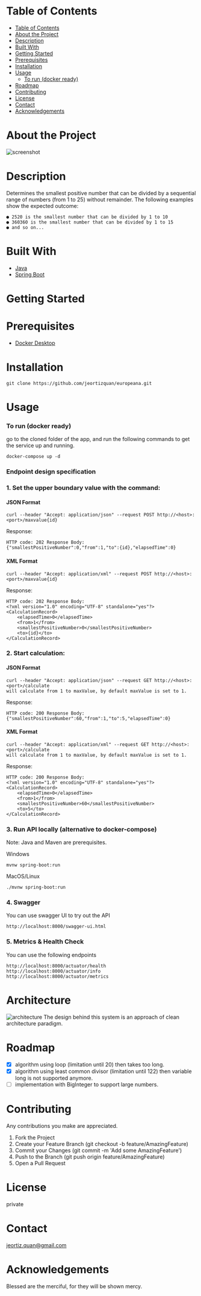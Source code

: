# Table of Contents
- [Table of Contents](#table-of-contents)
- [About the Project](#about-the-project)
- [Description](#description)
- [Built With](#built-with)
- [Getting Started](#getting-started)
- [Prerequisites](#prerequisites)
- [Installation](#installation)
- [Usage](#usage)
    - [To run (docker ready)](#to-run-docker-ready)
- [Roadmap](#roadmap)
- [Contributing](#contributing)
- [License](#license)
- [Contact](#contact)
- [Acknowledgements](#acknowledgements)

# About the Project
![screenshot](./images/screenshot.png)
# Description
Determines the smallest positive number that can be divided by a sequential range of numbers (from 1 to 25) without remainder.
The following examples show the expected outcome:
```
● 2520 is the smallest number that can be divided by 1 to 10
● 360360 is the smallest number that can be divided by 1 to 15
● and so on...
```

# Built With
* [Java](https://www.java.com)
* [Spring Boot](https://spring.io)

# Getting Started
# Prerequisites
* [Docker Desktop](https://www.docker.com/products/docker-desktop)

# Installation
```
git clone https://github.com/jeortizquan/europeana.git
```

# Usage
### To run (docker ready)
go to the cloned folder of the app, and run the following commands to get the service up and running.
```
docker-compose up -d
```

### Endpoint design specification
### 1. Set the upper boundary value with the command:

#### JSON Format
```
curl --header "Accept: application/json" --request POST http://<host>:<port>/maxvalue{id}
```
Response:
```
HTTP code: 202 Response Body: 
{"smallestPositiveNumber":0,"from":1,"to":{id},"elapsedTime":0} 
```

#### XML Format
```
curl --header "Accept: application/xml" --request POST http://<host>:<port>/maxvalue{id}
```
Response:
```
HTTP code: 202 Response Body:
<?xml version="1.0" encoding="UTF-8" standalone="yes"?>
<CalculationRecord>
    <elapsedTime>0</elapsedTime>
    <from>1</from>
    <smallestPositiveNumber>0</smallestPositiveNumber>
    <to>{id}</to>
</CalculationRecord> 
```

### 2. Start calculation:
#### JSON Format
```
curl --header "Accept: application/json" --request GET http://<host>:<port>/calculate
will calculate from 1 to maxValue, by default maxValue is set to 1. 
```
Response:
```
HTTP code: 200 Response Body: 
{"smallestPositiveNumber":60,"from":1,"to":5,"elapsedTime":0}  
```
#### XML Format
```
curl --header "Accept: application/xml" --request GET http://<host>:<port>/calculate
will calculate from 1 to maxValue, by default maxValue is set to 1. 
```
Response:
```
HTTP code: 200 Response Body: 
<?xml version="1.0" encoding="UTF-8" standalone="yes"?>
<CalculationRecord>
    <elapsedTime>0</elapsedTime>
    <from>1</from>
    <smallestPositiveNumber>60</smallestPositiveNumber>
    <to>5</to>
</CalculationRecord>  
```

### 3. Run API locally (alternative to docker-compose) 
Note: Java and Maven are prerequisites.

Windows
```
mvnw spring-boot:run
```

MacOS/Linux
```
./mvnw spring-boot:run
```

### 4. Swagger
You can use swagger UI to try out the API
```
http://localhost:8000/swagger-ui.html
```

### 5. Metrics & Health Check
You can use the following endpoints
```
http://localhost:8000/actuator/health
http://localhost:8000/actuator/info
http://localhost:8000/actuator/metrics
```
# Architecture
![architecture](./images/architecture.png)
The design behind this system is an approach of clean architecture paradigm.

# Roadmap
- [x] algorithm using loop (limitation until 20) then takes too long.
- [x] algorithm using least common divisor (limitation until 122) then variable long is not supported anymore.
- [ ] implementation with BigInteger to support large numbers.

# Contributing
Any contributions you make are appreciated.

1. Fork the Project
2. Create your Feature Branch (git checkout -b feature/AmazingFeature)
3. Commit your Changes (git commit -m 'Add some AmazingFeature')
4. Push to the Branch (git push origin feature/AmazingFeature)
5. Open a Pull Request

# License
private

# Contact
jeortiz.quan@gmail.com

# Acknowledgements
Blessed are the merciful, for they will be shown mercy.